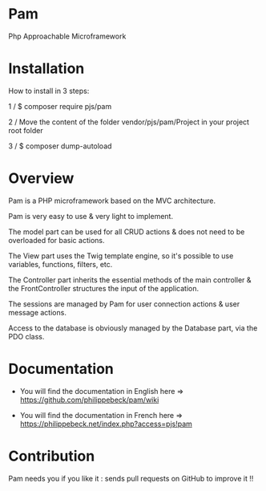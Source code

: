 # Pam

Php Approachable Microframework



# Installation

How to install in 3 steps:

1 / $ composer require pjs/pam

2 / Move the content of the folder vendor/pjs/pam/Project in your project root folder

3 / $ composer dump-autoload


# Overview

Pam is a PHP microframework based on the MVC architecture.

Pam is very easy to use & very light to implement.

The model part can be used for all CRUD actions & does not need to be overloaded for basic actions.

The View part uses the Twig template engine, so it's possible to use variables, functions, filters, etc.

The Controller part inherits the essential methods of the main controller & the FrontController structures the input of the application.

The sessions are managed by Pam for user connection actions & user message actions.

Access to the database is obviously managed by the Database part, via the PDO class.



# Documentation

- You will find the documentation in English here => https://github.com/philippebeck/pam/wiki

- You will find the documentation in French here => https://philippebeck.net/index.php?access=pjs!pam



# Contribution

Pam needs you if you like it : sends pull requests on GitHub to improve it !!
